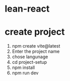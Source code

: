 # lean-react

# create project 

1. npm create vite@latest
2. Enter the project name
3. chose langunage
4. cd project-setup
5. npm install
6. npm run dev